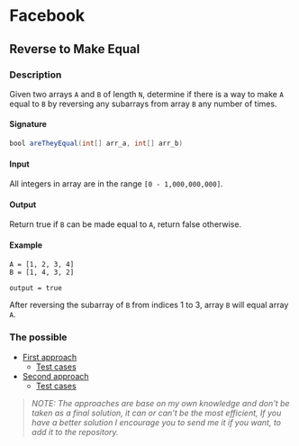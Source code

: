 # Facebook

## Reverse to Make Equal

### Description
Given two arrays `A` and `B` of length `N`, determine if there is a way to make `A` equal to `B` by reversing any subarrays from array `B` any number of times.

#### Signature

```java
bool areTheyEqual(int[] arr_a, int[] arr_b)
```

#### Input

All integers in array are in the range `[0 - 1,000,000,000]`.

#### Output

Return true if `B` can be made equal to `A`, return false otherwise.

#### Example
```
A = [1, 2, 3, 4]
B = [1, 4, 3, 2]

output = true
````

After reversing the subarray of `B` from indices 1 to 3, array `B` will equal array `A`.

### The possible

* [First approach](method1/ReverseToMakeEqual.java)
    * [Test cases](../../../../../java/facebook/interviewpreparation/arrays/areequals/method1/ReverseToMakeEqual.java)
* [Second approach](method2/ReverseToMakeEqual.java)
  * [Test cases](../../../../../java/facebook/interviewpreparation/arrays/areequals/method2/ReverseToMakeEqual.java)

> *NOTE: The approaches are base on my own knowledge and don't be taken as a final solution, it can or can't be the most efficient, If you have a better solution I encourage you to send me it if you want, to add it to the repository.*